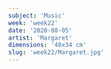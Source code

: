 ```yaml
---
subject: 'Music'
week: 'week22'
date: '2020-08-05'
artist: 'Margaret'
dimensions: '40x34 cm'
slug: 'week22/Margaret.jpg'
---
```

